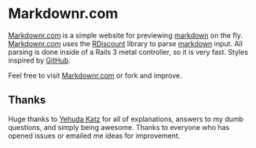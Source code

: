 # Markdownr.com

[Markdownr.com][] is a simple website for previewing [markdown][] on the fly. [Markdownr.com][] uses the [RDiscount](http://github.com/rtomayko/rdiscount) library to parse [markdown][] input. All parsing is done inside of a Rails 3 metal controller, so it is very fast. Styles inspired by [GitHub](http://github.com).

Feel free to visit [Markdownr.com][] or fork and improve.

## Thanks

Huge thanks to [Yehuda Katz](http://yehudakatz.com) for all of explanations, answers to my dumb questions, and simply being awesome. Thanks to everyone who has opened issues or emailed me ideas for improvement.

[Markdownr.com]: http://markdownr.com
[markdown]: http://daringfireball.net/projects/markdown
